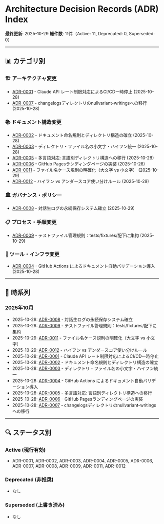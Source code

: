 # Architecture Decision Records (ADR) Index

**最終更新**: 2025-10-29
**総件数**: 11件（Active: 11, Deprecated: 0, Superseded: 0）

---

## 📊 カテゴリ別

### 🏗️ アーキテクチャ変更
- [ADR-0001](active/2025/10/20251028_0001_ci-cd-pause_architecture.md) - Claude API レート制限対応によるCI/CD一時停止 (2025-10-28)
- [ADR-0007](active/2025/10/20251028_0007_changelogs-migration-nullvariant-writings_architecture.md) - changelogsディレクトリのnullvariant-writingsへの移行 (2025-10-28)

### 📚 ドキュメント構造変更
- [ADR-0002](active/2025/10/20251028_0002_naming-structure_documentation.md) - ドキュメント命名規則とディレクトリ構造の確立 (2025-10-28)
- [ADR-0003](active/2025/10/20251028_0003_lowercase-hyphen-unification_documentation.md) - ディレクトリ・ファイル名の小文字・ハイフン統一 (2025-10-28)
- [ADR-0005](active/2025/10/20251028_0005_multilingual-directory-structure_documentation.md) - 多言語対応: 言語別ディレクトリ構造への移行 (2025-10-28)
- [ADR-0006](active/2025/10/20251028_0006_github-pages-landing-implementation_documentation.md) - GitHub Pagesランディングページの実装 (2025-10-28)
- [ADR-0011](active/2025/10/20251029_0011_filename-case-convention_documentation.md) - ファイル名ケース規則の明確化（大文字 vs 小文字） (2025-10-29)
- [ADR-0012](active/2025/10/20251029_0012_hyphen-underscore-convention_documentation.md) - ハイフン vs アンダースコア使い分けルール (2025-10-29)

### 🏛️ ガバナンス・ポリシー
- [ADR-0008](active/2025/10/20251029_0008_dialogue-log-persistence-system_governance.md) - 対話生ログの永続保存システム確立 (2025-10-29)

### 📋 プロセス・手順変更
- [ADR-0009](active/2025/10/20251029_0009_test-fixtures-management_process.md) - テストファイル管理規則：tests/fixtures/配下に集約 (2025-10-29)

### 🔧 ツール・インフラ変更
- [ADR-0004](active/2025/10/20251028_0004_github-actions-doc-validation_tooling.md) - GitHub Actions によるドキュメント自動バリデーション導入 (2025-10-28)

---

## 📅 時系列

### 2025年10月
- 2025-10-29: [ADR-0008](active/2025/10/20251029_0008_dialogue-log-persistence-system_governance.md) - 対話生ログの永続保存システム確立
- 2025-10-29: [ADR-0009](active/2025/10/20251029_0009_test-fixtures-management_process.md) - テストファイル管理規則：tests/fixtures/配下に集約
- 2025-10-29: [ADR-0011](active/2025/10/20251029_0011_filename-case-convention_documentation.md) - ファイル名ケース規則の明確化（大文字 vs 小文字）
- 2025-10-29: [ADR-0012](active/2025/10/20251029_0012_hyphen-underscore-convention_documentation.md) - ハイフン vs アンダースコア使い分けルール
- 2025-10-28: [ADR-0001](active/2025/10/20251028_0001_ci-cd-pause_architecture.md) - Claude API レート制限対応によるCI/CD一時停止
- 2025-10-28: [ADR-0002](active/2025/10/20251028_0002_naming-structure_documentation.md) - ドキュメント命名規則とディレクトリ構造の確立
- 2025-10-28: [ADR-0003](active/2025/10/20251028_0003_lowercase-hyphen-unification_documentation.md) - ディレクトリ・ファイル名の小文字・ハイフン統一
- 2025-10-28: [ADR-0004](active/2025/10/20251028_0004_github-actions-doc-validation_tooling.md) - GitHub Actions によるドキュメント自動バリデーション導入
- 2025-10-28: [ADR-0005](active/2025/10/20251028_0005_multilingual-directory-structure_documentation.md) - 多言語対応: 言語別ディレクトリ構造への移行
- 2025-10-28: [ADR-0006](active/2025/10/20251028_0006_github-pages-landing-implementation_documentation.md) - GitHub Pagesランディングページの実装
- 2025-10-28: [ADR-0007](active/2025/10/20251028_0007_changelogs-migration-nullvariant-writings_architecture.md) - changelogsディレクトリのnullvariant-writingsへの移行

---

## 🔍 ステータス別

### Active (現行有効)
- ADR-0001, ADR-0002, ADR-0003, ADR-0004, ADR-0005, ADR-0006, ADR-0007, ADR-0008, ADR-0009, ADR-0011, ADR-0012

### Deprecated (非推奨)
- なし

### Superseded (上書き済み)
- なし
